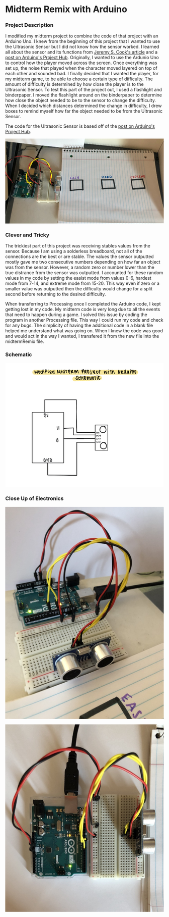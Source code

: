 # Midterm Remix with Arduino

### Project Description

I modified my midterm project to combine the code of that project with an Arduino Uno. I knew from the beginning of this project that I wanted to use the Ultrasonic Sensor but I did not know how the sensor worked. I learned all about the sensor and its functions from [Jeremy S. Cook's article](https://www.arrow.com/en/research-and-events/articles/ultrasonic-sensors-how-they-work-and-how-to-use-them-with-arduino#:~:text=Ultrasonic%20sensors%20work%20by%20emitting,return%20after%20hitting%20an%20object.) and a [post on Arduino's Project Hub](https://create.arduino.cc/projecthub/MisterBotBreak/how-to-use-an-ultrasonic-sensor-181cee). Originally, I wanted to use the Ardunio Uno to control how the player moved across the screen. Once everything was set up, the noise that played when the character moved layered on top of each other and sounded bad. I finally decided that I wanted the player, for my midterm game, to be able to choose a certain type of difficulty. The amount of difficulty is determined by how close the player is to the Ultrasonic Sensor. To test this part of the project out, I used a flashlight and binderpaper. I moved the flashlight around on the binderpaper to determine how close the object needed to be to the sensor to change the difficulty. When I decided which distances determined the change in difficulty, I drew boxes to remind myself how far the object needed to be from the Ultrasonic Sensor. 

The code for the Ultrasonic Sensor is based off of the [post on Arduino's Project Hub](https://create.arduino.cc/projecthub/MisterBotBreak/how-to-use-an-ultrasonic-sensor-181cee).

![](https://github.com/Megan-J/IntroductionToInteractiveMedia/blob/master/July%2029/MidtermRemix1.JPG)

### Clever and Tricky

The trickiest part of this project was receiving stables values from the sensor. Because I am using a solderless breadboard, not all of the connections are the best or are stable. The values the sensor outputted mostly gave me two consecutive numbers depending on how far an object was from the sensor. However, a random zero or number lower than the true distrance from the sensor was outputted. I accounted for these random values in my code by setting the easist mode from values 0-6, hardest mode from 7-14, and extreme mode from 15-20. This way even if zero or a smaller value was outputted then the difficulty would change for a split second before returning to the desired difficulty. 

When transferring to Processing once I completed the Arduino code, I kept getting lost in my code. My midterm code is very long due to all the events that need to happen during a game. I solved this issue by coding the program in another Processing file. This way I could run my code and check for any bugs. The simplicity of having the additional code in a blank file helped me understand what was going on. When I knew the code was good and would act in the way I wanted, I transfered it from the new file into the midtermRemix file. 

### Schematic

![](https://github.com/Megan-J/IntroductionToInteractiveMedia/blob/master/July%2029/Schematic.jpg)

### Close Up of Electronics

![](https://github.com/Megan-J/IntroductionToInteractiveMedia/blob/master/July%2029/MidtermRemix2.JPG)

![](https://github.com/Megan-J/IntroductionToInteractiveMedia/blob/master/July%2029/MidtermRemix3.jpg)

